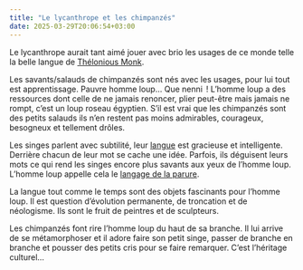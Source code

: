 ```yaml
---
title: "Le lycanthrope et les chimpanzés"
date: 2025-03-29T20:06:54+03:00
---
```

Le lycanthrope aurait tant aimé jouer avec brio les usages de ce monde telle la belle langue de <a href="/poeme/monk/">Thélonious Monk</a>.

Les savants/salauds de chimpanzés sont nés avec les usages, pour lui tout est apprentissage. Pauvre homme loup… Que nenni  ! L’homme loup a des ressources dont celle de ne jamais renoncer, plier peut-être mais jamais ne rompt, c’est un loup roseau égyptien. S’il est vrai que les chimpanzés sont des petits salauds ils n’en restent pas moins admirables, courageux, besogneux et tellement drôles.

Les singes parlent avec subtilité, leur <a href="/poeme/langue/">langue</a> est gracieuse et intelligente. Derrière chacun de leur mot se cache une idée. Parfois, ils déguisent leurs mots ce qui rend les singes encore plus savants aux yeux de l’homme loup. L’homme loup appelle cela le <a href="/poeme/langage/">langage de la parure</a>.

La langue tout comme le temps sont des objets fascinants pour l’homme loup. Il est question d’évolution permanente, de troncation et de néologisme. Ils sont le fruit de peintres et de sculpteurs.

Les chimpanzés font rire l’homme loup du haut de sa branche. Il lui arrive de se métamorphoser et il adore faire son petit singe, passer de branche en branche et pousser des petits cris pour se faire remarquer. C’est l’héritage culturel…